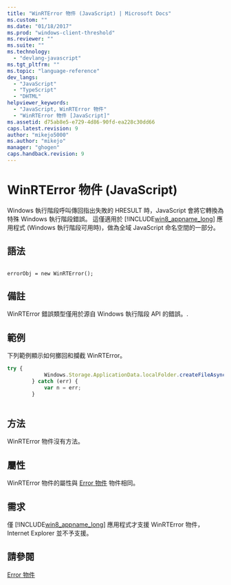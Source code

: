 ```yaml
---
title: "WinRTError 物件 (JavaScript) | Microsoft Docs"
ms.custom: ""
ms.date: "01/18/2017"
ms.prod: "windows-client-threshold"
ms.reviewer: ""
ms.suite: ""
ms.technology: 
  - "devlang-javascript"
ms.tgt_pltfrm: ""
ms.topic: "language-reference"
dev_langs: 
  - "JavaScript"
  - "TypeScript"
  - "DHTML"
helpviewer_keywords: 
  - "JavaScript, WinRTError 物件"
  - "WinRTError 物件 [JavaScript]"
ms.assetid: d75ab8e5-e729-4d86-90fd-ea228c30dd66
caps.latest.revision: 9
author: "mikejo5000"
ms.author: "mikejo"
manager: "ghogen"
caps.handback.revision: 9
---
```

# WinRTError 物件 (JavaScript)
Windows 執行階段呼叫傳回指出失敗的 HRESULT 時，JavaScript 會將它轉換為特殊 Windows 執行階段錯誤。  這僅適用於 [!INCLUDE[win8_appname_long](../../javascript/includes/win8-appname-long-md.md)] 應用程式 \(Windows 執行階段可用時\)，做為全域 JavaScript 命名空間的一部分。  
  
## 語法  
  
```  
  
errorObj = new WinRTError();   
```  
  
## 備註  
 WinRTError 錯誤類型僅用於源自 Windows 執行階段 API 的錯誤。.  
  
## 範例  
 下列範例顯示如何擲回和攔截 WinRTError。  
  
```javascript  
try {  
            Windows.Storage.ApplicationData.localFolder.createFileAsync("sample.txt");  
        } catch (err) {  
            var n = err;  
        }  
  
```  
  
## 方法  
 WinRTError 物件沒有方法。  
  
## 屬性  
 WinRTError 物件的屬性與 [Error 物件](../../javascript/reference/error-object-javascript.md) 物件相同。  
  
## 需求  
 僅 [!INCLUDE[win8_appname_long](../../javascript/includes/win8-appname-long-md.md)] 應用程式才支援 WinRTError 物件，Internet Explorer 並不予支援。  
  
## 請參閱  
 [Error 物件](../../javascript/reference/error-object-javascript.md)
